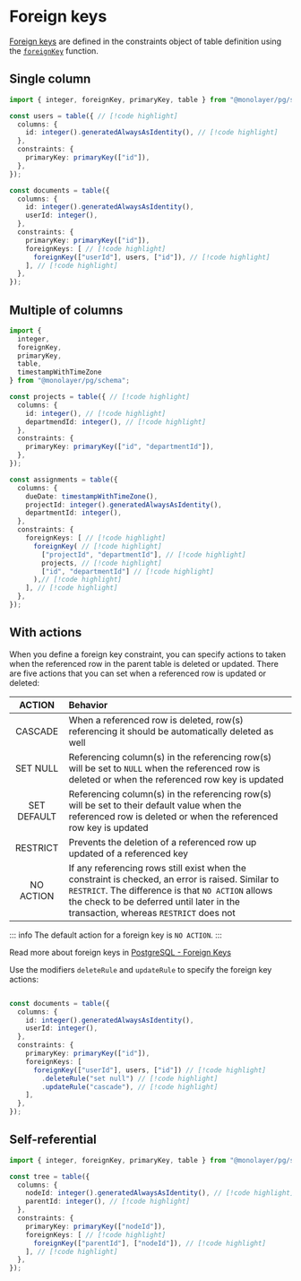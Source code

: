# Foreign keys

[Foreign keys](./../glossary.md#foreign-key) are defined in the constraints object of table definition using the [`foreignKey`](./../../../reference/api/pg/functions/foreignKey.md) function.

## Single column

```ts
import { integer, foreignKey, primaryKey, table } from "@monolayer/pg/schema";

const users = table({ // [!code highlight]
  columns: {
    id: integer().generatedAlwaysAsIdentity(), // [!code highlight]
  },
  constraints: {
    primaryKey: primaryKey(["id"]),
  },
});

const documents = table({
  columns: {
    id: integer().generatedAlwaysAsIdentity(),
    userId: integer(),
  },
  constraints: {
    primaryKey: primaryKey(["id"]),
    foreignKeys: [ // [!code highlight]
      foreignKey(["userId"], users, ["id"]), // [!code highlight]
    ], // [!code highlight]
  },
});
```

## Multiple of columns

```ts
import {
  integer,
  foreignKey,
  primaryKey,
  table,
  timestampWithTimeZone
} from "@monolayer/pg/schema";

const projects = table({ // [!code highlight]
  columns: {
    id: integer(), // [!code highlight]
    departmendId: integer(), // [!code highlight]
  },
  constraints: {
    primaryKey: primaryKey(["id", "departmentId"]),
  },
});

const assignments = table({
  columns: {
    dueDate: timestampWithTimeZone(),
    projectId: integer().generatedAlwaysAsIdentity(),
    departmentId: integer(),
  },
  constraints: {
    foreignKeys: [ // [!code highlight]
      foreignKey( // [!code highlight]
        ["projectId", "departmentId"], // [!code highlight]
        projects, // [!code highlight]
        ["id", "departmentId"] // [!code highlight]
      ),// [!code highlight]
    ], // [!code highlight]
  },
});
```

## With actions

When you define a foreign key constraint, you can specify actions to taken when the referenced row in the parent table is deleted or updated. There are five actions that you can set when a referenced row is updated or deleted:

| ACTION      | Behavior     |
| :------------:| :----------- |
| CASCADE     | When a referenced row is deleted, row(s) referencing it should be automatically deleted as well |
| SET NULL    | Referencing column(s) in the referencing row(s) will be set to `NULL` when the referenced row is deleted or when the referenced row key is updated |
| SET DEFAULT | Referencing column(s) in the referencing row(s) will be set to their default value when the referenced row is deleted or when the referenced row key is updated |
| RESTRICT    | Prevents the deletion of a referenced row up updated of a referenced key |
| NO ACTION   | If any referencing rows still exist when the constraint is checked, an error is raised. Similar to `RESTRICT`. The difference is that `NO ACTION` allows the check to be deferred until later in the transaction, whereas `RESTRICT` does not |

::: info
The default action for a foreign key is  `NO ACTION`.
:::

Read more about foreign keys in [PostgreSQL - Foreign Keys](https://www.postgresql.org/docs/current/ddl-constraints.html#DDL-CONSTRAINTS-FK)

Use the modifiers `deleteRule` and `updateRule` to specify the foreign key actions:

```ts

const documents = table({
  columns: {
    id: integer().generatedAlwaysAsIdentity(),
    userId: integer(),
  },
  constraints: {
    primaryKey: primaryKey(["id"]),
    foreignKeys: [
      foreignKey(["userId"], users, ["id"]) // [!code highlight]
        .deleteRule("set null") // [!code highlight]
        .updateRule("cascade"), // [!code highlight]
    ],
  },
});
```

## Self-referential

```ts
import { integer, foreignKey, primaryKey, table } from "@monolayer/pg/schema";

const tree = table({
  columns: {
    nodeId: integer().generatedAlwaysAsIdentity(), // [!code highlight]
    parentId: integer(), // [!code highlight]
  },
  constraints: {
    primaryKey: primaryKey(["nodeId"]),
    foreignKeys: [ // [!code highlight]
      foreignKey(["parentId"], ["nodeId"]), // [!code highlight]
    ], // [!code highlight]
  },
});
```
